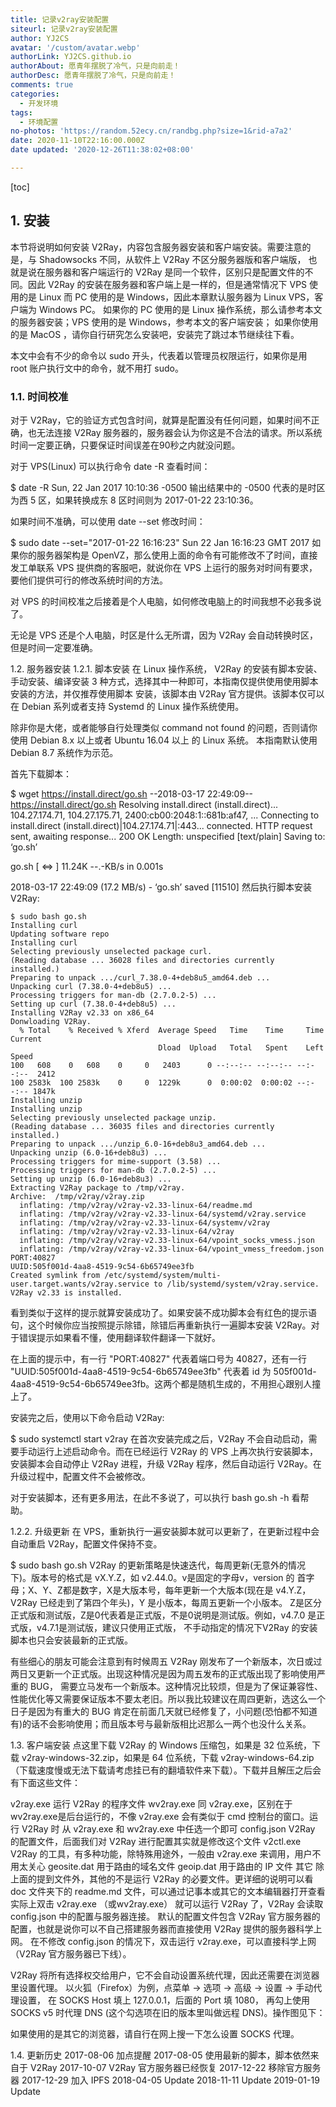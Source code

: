 ```yaml
---
title: 记录v2ray安装配置
siteurl: 记录v2ray安装配置
author: YJ2CS
avatar: '/custom/avatar.webp'
authorLink: YJ2CS.github.io
authorAbout: 愿青年摆脱了冷气，只是向前走！
authorDesc: 愿青年摆脱了冷气，只是向前走！
comments: true
categories:
  - 开发环境
tags:
  - 环境配置
no-photos: 'https://random.52ecy.cn/randbg.php?size=1&rid-a7a2'
date: 2020-11-10T22:16:00.000Z
date updated: '2020-12-26T11:38:02+08:00'

---
```


[toc]

## 1. 安装

本节将说明如何安装 V2Ray，内容包含服务器安装和客户端安装。需要注意的是，与 Shadowsocks 不同，从软件上 V2Ray 不区分服务器版和客户端版，
也就是说在服务器和客户端运行的 V2Ray 是同一个软件，区别只是配置文件的不同。因此 V2Ray 的安装在服务器和客户端上是一样的，但是通常情况下 VPS
使用的是 Linux 而 PC 使用的是 Windows，因此本章默认服务器为 Linux VPS，客户端为 Windows PC。
如果你的 PC 使用的是 Linux 操作系统，那么请参考本文的服务器安装；VPS 使用的是 Windows，参考本文的客户端安装；
如果你使用的是 MacOS ，请你自行研究怎么安装吧，安装完了跳过本节继续往下看。

本文中会有不少的命令以 sudo 开头，代表着以管理员权限运行，如果你是用 root 账户执行文中的命令，就不用打 sudo。

### 1.1. 时间校准

对于 V2Ray，它的验证方式包含时间，就算是配置没有任何问题，如果时间不正确，也无法连接 V2Ray 服务器的，服务器会认为你这是不合法的请求。所以系统时间一定要正确，只要保证时间误差在90秒之内就没问题。

对于 VPS(Linux) 可以执行命令 date -R 查看时间：

$ date -R
Sun, 22 Jan 2017 10:10:36 -0500
输出结果中的 -0500 代表的是时区为西 5 区，如果转换成东 8 区时间则为 2017-01-22 23:10:36。

如果时间不准确，可以使用 date --set 修改时间：

$ sudo date --set="2017-01-22 16:16:23"
Sun 22 Jan 16:16:23 GMT 2017
如果你的服务器架构是 OpenVZ，那么使用上面的命令有可能修改不了时间，直接发工单联系 VPS 提供商的客服吧，就说你在 VPS 上运行的服务对时间有要求，要他们提供可行的修改系统时间的方法。

对 VPS 的时间校准之后接着是个人电脑，如何修改电脑上的时间我想不必我多说了。

无论是 VPS 还是个人电脑，时区是什么无所谓，因为 V2Ray 会自动转换时区，但是时间一定要准确。

1.2. 服务器安装
1.2.1. 脚本安装
在 Linux 操作系统， V2Ray 的安装有脚本安装、手动安装、编译安装 3 种方式，选择其中一种即可，本指南仅提供使用使用脚本安装的方法，并仅推荐使用脚本
安装，该脚本由 V2Ray 官方提供。该脚本仅可以在 Debian 系列或者支持 Systemd 的 Linux 操作系统使用。

除非你是大佬，或者能够自行处理类似 command not found 的问题，否则请你使用 Debian 8.x 以上或者 Ubuntu 16.04 以上
的 Linux 系统。 本指南默认使用 Debian 8.7 系统作为示范。

首先下载脚本：

$ wget <https://install.direct/go.sh>
--2018-03-17 22:49:09--  <https://install.direct/go.sh>
Resolving install.direct (install.direct)... 104.27.174.71, 104.27.175.71, 2400:cb00:2048:1::681b:af47, ...
Connecting to install.direct (install.direct)|104.27.174.71|:443... connected.
HTTP request sent, awaiting response... 200 OK
Length: unspecified [text/plain]
Saving to: ‘go.sh’

go.sh                             [ <=>                                                 ]  11.24K  --.-KB/s    in 0.001s

2018-03-17 22:49:09 (17.2 MB/s) - ‘go.sh’ saved [11510]
然后执行脚本安装 V2Ray:

```shell
$ sudo bash go.sh
Installing curl
Updating software repo
Installing curl
Selecting previously unselected package curl.
(Reading database ... 36028 files and directories currently installed.)
Preparing to unpack .../curl_7.38.0-4+deb8u5_amd64.deb ...
Unpacking curl (7.38.0-4+deb8u5) ...
Processing triggers for man-db (2.7.0.2-5) ...
Setting up curl (7.38.0-4+deb8u5) ...
Installing V2Ray v2.33 on x86_64
Donwloading V2Ray.
  % Total    % Received % Xferd  Average Speed   Time    Time     Time  Current
                                 Dload  Upload   Total   Spent    Left  Speed
100   608    0   608    0     0   2403      0 --:--:-- --:--:-- --:--:--  2412
100 2583k  100 2583k    0     0  1229k      0  0:00:02  0:00:02 --:--:-- 1847k
Installing unzip
Installing unzip
Selecting previously unselected package unzip.
(Reading database ... 36035 files and directories currently installed.)
Preparing to unpack .../unzip_6.0-16+deb8u3_amd64.deb ...
Unpacking unzip (6.0-16+deb8u3) ...
Processing triggers for mime-support (3.58) ...
Processing triggers for man-db (2.7.0.2-5) ...
Setting up unzip (6.0-16+deb8u3) ...
Extracting V2Ray package to /tmp/v2ray.
Archive:  /tmp/v2ray/v2ray.zip
  inflating: /tmp/v2ray/v2ray-v2.33-linux-64/readme.md  
  inflating: /tmp/v2ray/v2ray-v2.33-linux-64/systemd/v2ray.service  
  inflating: /tmp/v2ray/v2ray-v2.33-linux-64/systemv/v2ray  
  inflating: /tmp/v2ray/v2ray-v2.33-linux-64/v2ray  
  inflating: /tmp/v2ray/v2ray-v2.33-linux-64/vpoint_socks_vmess.json  
  inflating: /tmp/v2ray/v2ray-v2.33-linux-64/vpoint_vmess_freedom.json  
PORT:40827
UUID:505f001d-4aa8-4519-9c54-6b65749ee3fb
Created symlink from /etc/systemd/system/multi-user.target.wants/v2ray.service to /lib/systemd/system/v2ray.service.
V2Ray v2.33 is installed.
```

看到类似于这样的提示就算安装成功了。如果安装不成功脚本会有红色的提示语句，这个时候你应当按照提示除错，除错后再重新执行一遍脚本安装 V2Ray。对于错误提示如果看不懂，使用翻译软件翻译一下就好。

在上面的提示中，有一行 "PORT:40827" 代表着端口号为 40827，还有一行 "UUID:505f001d-4aa8-4519-9c54-6b65749ee3fb"
代表着 id 为 505f001d-4aa8-4519-9c54-6b65749ee3fb。这两个都是随机生成的，不用担心跟别人撞上了。

安装完之后，使用以下命令启动 V2Ray:

$ sudo systemctl start v2ray
在首次安装完成之后，V2Ray 不会自动启动，需要手动运行上述启动命令。而在已经运行 V2Ray 的 VPS 上再次执行安装脚本，安装脚本会自动停止 V2Ray
进程，升级 V2Ray 程序，然后自动运行 V2Ray。在升级过程中，配置文件不会被修改。

对于安装脚本，还有更多用法，在此不多说了，可以执行 bash go.sh -h 看帮助。

1.2.2. 升级更新
在 VPS，重新执行一遍安装脚本就可以更新了，在更新过程中会自动重启 V2Ray，配置文件保持不变。

$ sudo bash go.sh
V2Ray 的更新策略是快速迭代，每周更新(无意外的情况下)。版本号的格式是 vX.Y.Z，如 v2.44.0。v是固定的字母v，version 的
首字母；X、Y、Z都是数字，X是大版本号，每年更新一个大版本(现在是 v4.Y.Z，V2Ray 已经走到了第四个年头)，Y 是小版本，每周五更新一个小版本。
Z是区分正式版和测试版，Z是0代表着是正式版，不是0说明是测试版。例如，v4.7.0 是正式版，v4.7.1是测试版，建议只使用正式版，
不手动指定的情况下V2Ray 的安装脚本也只会安装最新的正式版。

有些细心的朋友可能会注意到有时候周五 V2Ray 刚发布了一个新版本，次日或过两日又更新一个正式版。出现这种情况是因为周五发布的正式版出现了影响使用严重的 BUG，
需要立马发布一个新版本。这种情况比较烦，但是为了保证兼容性、性能优化等又需要保证版本不要太老旧。所以我比较建议在周四更新，选这么一个日子是因为有重大的 BUG 肯定在前面几天就已经修复了，小问题(恐怕都不知道有)的话不会影响使用；而且版本号与最新版相比迟那么一两个也没什么关系。

1.3. 客户端安装
点这里下载 V2Ray 的 Windows 压缩包，如果是 32 位系统，下载 v2ray-windows-32.zip，如果是 64 位系统，下载 v2ray-windows-64.zip（下载速度慢或无法下载请考虑挂已有的翻墙软件来下载）。下载并且解压之后会有下面这些文件：

v2ray.exe 运行 V2Ray 的程序文件
wv2ray.exe 同 v2ray.exe，区别在于wv2ray.exe是后台运行的，不像 v2ray.exe 会有类似于 cmd 控制台的窗口。运行 V2Ray 时
从 v2ray.exe 和 wv2ray.exe 中任选一个即可
config.json V2Ray 的配置文件，后面我们对 V2Ray 进行配置其实就是修改这个文件
v2ctl.exe V2Ray 的工具，有多种功能，除特殊用途外，一般由 v2ray.exe 来调用，用户不用太关心
geosite.dat 用于路由的域名文件
geoip.dat 用于路由的 IP 文件
其它 除上面的提到文件外，其他的不是运行 V2Ray 的必要文件。更详细的说明可以看 doc 文件夹下的 readme.md 文件，可以通过记事本或其它的文本编辑器打开查看
实际上双击 v2ray.exe （或wv2ray.exe） 就可以运行 V2Ray 了，V2Ray 会读取 config.json 中的配置与服务器连接。
默认的配置文件包含 V2Ray 官方服务器的配置，也就是说你可以不自己搭建服务器而直接使用 V2Ray 提供的服务器科学上网。
在不修改 config.json 的情况下，双击运行 v2ray.exe，可以直接科学上网（V2Ray 官方服务器已下线）。

V2Ray 将所有选择权交给用户，它不会自动设置系统代理，因此还需要在浏览器里设置代理。
以火狐（Firefox）为例，点菜单 -> 选项 -> 高级 -> 设置 -> 手动代理设置，
在 SOCKS Host 填上 127.0.0.1，后面的 Port 填 1080，
再勾上使用 SOCKS v5 时代理 DNS (这个勾选项在旧的版本里叫做远程 DNS)。操作图见下：

如果使用的是其它的浏览器，请自行在网上搜一下怎么设置 SOCKS 代理。

1.4. 更新历史
2017-08-06 加点提醒
2017-08-05 使用最新的脚本，脚本依然来自于 V2Ray
2017-10-07 V2Ray 官方服务器已经恢复
2017-12-22 移除官方服务器
2017-12-29 加入 IPFS
2018-04-05 Update
2018-11-11 Update
2019-01-19 Update
